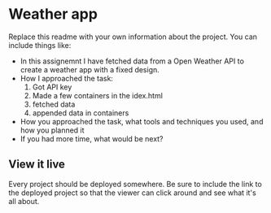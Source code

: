 # Weather app

Replace this readme with your own information about the project. You can include things like:

- In this assignemnt I have fetched data from a Open Weather API to create a weather app with a fixed design.
- How I approached the task:
  1. Got API key
  2. Made a few containers in the idex.html
  3. fetched data
  4. appended data in containers
- How you approached the task, what tools and techniques you used, and how you planned it
- If you had more time, what would be next?

## View it live
Every project should be deployed somewhere. Be sure to include the link to the deployed project so that the viewer can click around and see what it's all about.

